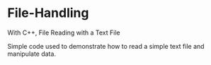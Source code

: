 # File-Handling
With C++, File Reading with a Text File

Simple code used to demonstrate how to read a simple text file and manipulate data.
